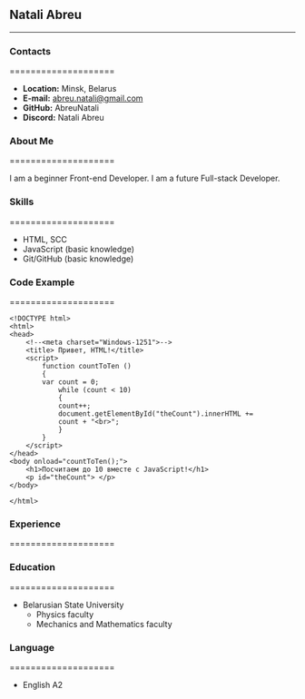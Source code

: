 ## **Natali Abreu** 
*******************

### Contacts 
====================
* **Location:** Minsk, Belarus
*	**E-mail:** abreu.natali@gmail.com
*	**GitHub:** AbreuNatali
* **Discord:** Natali Abreu

### About Me 
====================

I am a beginner Front-end Developer. I am a future Full-stack Developer. 

### Skills 
====================
* HTML, SCC 
* JavaScript (basic knowledge)
* Git/GitHub (basic knowledge)

### Code Example 
====================
```
<!DOCTYPE html>
<html>
<head>
	<!--<meta charset="Windows-1251">-->
	<title> Привет, HTML!</title>
	<script> 
		function countToTen () 
		{
		var count = 0;
			while (count < 10) 
			{
			count++;
			document.getElementById("theCount").innerHTML +=
			count + "<br>";
			}
		}
	</script>
</head>
<body onload="countToTen();">
	<h1>Посчитаем до 10 вместе с JavaScript!</h1>
	<p id="theCount"> </p>	
</body>

</html>
```

### Experience 
====================


### Education 
====================
* Belarusian State University
  + Physics faculty
  + Mechanics and Mathematics faculty

### Language 
====================
* English A2
